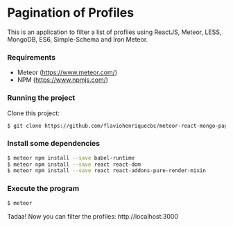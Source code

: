# Pagination of Profiles

This is an application to filter a list of profiles using ReactJS, Meteor, LESS, MongoDB, ES6, Simple-Schema and Iron Meteor.

### Requirements
* Meteor (https://www.meteor.com/)
* NPM (https://www.npmjs.com/)

### Running the project
Clone this project:
```sh
$ git clone https://github.com/flaviohenriquecbc/meteor-react-mongo-pagination.git
```

### Install some dependencies
```sh
$ meteor npm install --save babel-runtime
$ meteor npm install --save react react-dom
$ meteor npm install --save react react-addons-pure-render-mixin
```

### Execute the program
```sh
$ meteor
```

Tadaa! Now you can filter the profiles: http://localhost:3000

